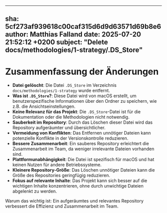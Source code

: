 ---
  sha: 5cf273af939618c00caf315d6d9d63571d69b8e6
  author: Matthias Falland
  date: 2025-07-20 21:52:12 +0200
  subject: "Delete docs/methodologies/1-strategy/.DS_Store"
  ---

  # Zusammenfassung der Änderungen

- **Datei gelöscht**: Die Datei `.DS_Store` im Verzeichnis `docs/methodologies/1-strategy` wurde entfernt.
- **Was ist `.DS_Store`?**: Diese Datei wird von macOS erstellt, um benutzerspezifische Informationen über den Ordner zu speichern, wie z.B. die Ansichtseinstellungen.
- **Keine Relevanz für das Projekt**: Die `.DS_Store`-Datei ist für die Dokumentation oder die Methodologien nicht notwendig.
- **Sauberkeit im Repository**: Durch das Löschen dieser Datei wird das Repository aufgeräumter und übersichtlicher.
- **Vermeidung von Konflikten**: Das Entfernen unnötiger Dateien kann potenzielle Konflikte in der Versionskontrolle reduzieren.
- **Bessere Zusammenarbeit**: Ein sauberes Repository erleichtert die Zusammenarbeit im Team, da weniger irrelevante Dateien vorhanden sind.
- **Plattformunabhängigkeit**: Die Datei ist spezifisch für macOS und hat keinen Nutzen für andere Betriebssysteme.
- **Kleinere Repository-Größe**: Das Löschen unnötiger Dateien kann die Größe des Repositories geringfügig reduzieren.
- **Fokus auf relevante Inhalte**: Das Projekt kann sich besser auf die wichtigen Inhalte konzentrieren, ohne durch unwichtige Dateien abgelenkt zu werden.

Warum das wichtig ist: Ein aufgeräumtes und relevantes Repository verbessert die Effizienz und Zusammenarbeit im Team.
